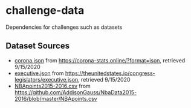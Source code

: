 # challenge-data
Dependencies for challenges such as datasets

## Dataset Sources

- [corona.json](corona.json) from https://corona-stats.online/?format=json, retrieved 9/15/2020
- [executive.json](executive.json) from https://theunitedstates.io/congress-legislators/executive.json, retrieved 9/15/2020
- [NBApoints2015-2016.csv](NBApoints2015-2016.csv) from https://github.com/AddisonGauss/NbaData2015-2016/blob/master/NBApoints.csv
